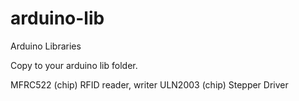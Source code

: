 arduino-lib
===========

Arduino Libraries

Copy to your arduino lib folder.

MFRC522 (chip) RFID reader, writer
ULN2003 (chip) Stepper Driver
